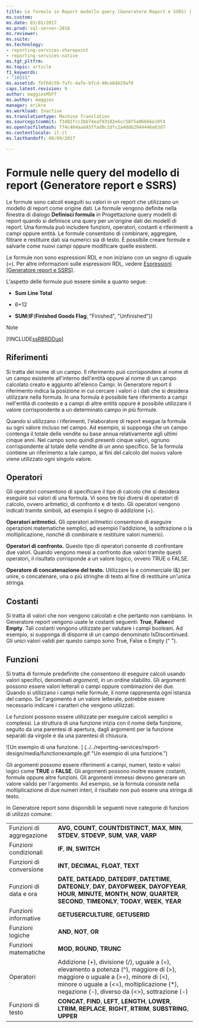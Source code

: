 ```yaml
---
title: Le formule in Report modello query (Generatore Report e SSRS) | Documenti Microsoft
ms.custom: 
ms.date: 03/01/2017
ms.prod: sql-server-2016
ms.reviewer: 
ms.suite: 
ms.technology:
- reporting-services-sharepoint
- reporting-services-native
ms.tgt_pltfrm: 
ms.topic: article
f1_keywords:
- "10151"
ms.assetid: fbf68c59-7afc-4afe-bfcd-40ce84629af0
caps.latest.revision: 9
author: maggiesMSFT
ms.author: maggies
manager: erikre
ms.workload: Inactive
ms.translationtype: Machine Translation
ms.sourcegitcommit: f3481fcc2bb74eaf93182e6cc58f5a06666e10f4
ms.openlocfilehash: f74c464aad45ffad0c1dfc2a40d62944446e63d7
ms.contentlocale: it-it
ms.lasthandoff: 08/09/2017

---
```

# <a name="formulas-in-report-model-queries-report-builder-and-ssrs"></a>Formule nelle query del modello di report (Generatore report e SSRS)
  Le formule sono calcoli eseguiti su valori in un report che utilizzano un modello di report come origine dati. Le formule vengono definite nella finestra di dialogo **Definisci formula** in Progettazione query modelli di report quando si definisce una query per un'origine dati dei modelli di report. Una formula può includere funzioni, operatori, costanti e riferimenti a campi oppure entità. Le formule consentono di combinare, aggregare, filtrare e restituire dati sia numerici sia di testo. È possibile creare formule e salvarle come nuovi campi oppure modificare quelle esistenti.  
  
 Le formule non sono espressioni RDL e non iniziano con un segno di uguale (=). Per altre informazioni sulle espressioni RDL, vedere [Espressioni &#40;Generatore report e SSRS&#41;](../../reporting-services/report-design/expressions-report-builder-and-ssrs.md).  
  
 L'aspetto delle formule può essere simile a quanto segue:  
  
-   **Sum Line Total**  
  
-   6+12  
  
-   **SUM**(**IF**(**Finished Goods Flag**, "Finished", "Unfinished"))  
  
> [!NOTE]  
>  [!INCLUDE[ssRBRDDup](../../includes/ssrbrddup-md.md)]  
  
## <a name="references"></a>Riferimenti  
 Si tratta del nome di un campo. Il riferimento può corrispondere al nome di un campo esistente all'interno dell'entità oppure al nome di un campo calcolato creato e aggiunto all'elenco Campi. In Generatore report il riferimento indica la posizione in cui cercare i valori o i dati che si desidera utilizzare nella formula. In una formula è possibile fare riferimento a campi nell'entità di contesto e a campi di altre entità oppure è possibile utilizzare il valore corrispondente a un determinato campo in più formule.  
  
 Quando si utilizzano i riferimenti, l'elaboratore di report esegue la formula su ogni valore incluso nel campo. Ad esempio, si supponga che un campo contenga il totale delle vendite su base annua relativamente agli ultimi cinque anni. Nel campo sono quindi presenti cinque valori, ognuno corrispondente al totale delle vendite di un anno specifico. Se la formula contiene un riferimento a tale campo, ai fini del calcolo del nuovo valore viene utilizzato ogni singolo valore.  
  
## <a name="operators"></a>Operatori  
 Gli operatori consentono di specificare il tipo di calcolo che si desidera eseguire sui valori di una formula. Vi sono tre tipi diversi di operatori di calcolo, ovvero aritmetici, di confronto e di testo. Gli operatori vengono indicati tramite simboli, ad esempio il segno di addizione (+).  
  
 **Operatori aritmetici.** Gli operatori aritmetici consentono di eseguire operazioni matematiche semplici, ad esempio l'addizione, la sottrazione o la moltiplicazione, nonché di combinare e restituire valori numerici.  
  
 **Operatori di confronto.** Questo tipo di operatori consente di confrontare due valori. Quando vengono messi a confronto due valori tramite questi operatori, il risultato corrisponde a un valore logico, ovvero TRUE o FALSE.  
  
 **Operatore di concatenazione del testo.** Utilizzare la e commerciale (&) per unire, o concatenare, una o più stringhe di testo al fine di restituire un'unica stringa.  
  
##  <a name="Constants"></a> Costanti  
 Si tratta di valori che non vengono calcolati e che pertanto non cambiano. In Generatore report vengono usate le costanti seguenti: **True**, **False**ed **Empty**. Tali costanti vengono utilizzate per valutare i campi booleani. Ad esempio, si supponga di disporre di un campo denominato IsDiscontinued. Gli unici valori validi per questo campo sono True, False o Empty (" ").  
  
##  <a name="Functions"></a> Funzioni  
 Si tratta di formule predefinite che consentono di eseguire calcoli usando valori specifici, denominati *argomenti*, in un ordine stabilito. Gli argomenti possono essere valori letterali o campi oppure combinazioni dei due. Quando si utilizzano i campi nelle formule, il nome rappresenta ogni istanza del campo. Se l'argomento è un valore letterale, potrebbe essere necessario indicare i caratteri che vengono utilizzati.  
  
 Le funzioni possono essere utilizzate per eseguire calcoli semplici o complessi. La struttura di una funzione inizia con il nome della funzione, seguito da una parentesi di apertura, dagli argomenti per la funzione separati da virgole e da una parentesi di chiusura.  
  
 ![Un esempio di una funzione. ] (../../reporting-services/report-design/media/functionexample.gif "Un esempio di una funzione.")  
  
 Gli argomenti possono essere riferimenti a campi, numeri, testo e valori logici come **TRUE** o **FALSE**. Gli argomenti possono inoltre essere costanti, formule oppure altre funzioni. Gli argomenti immessi devono generare un valore valido per l'argomento. Ad esempio, se la formula consiste nella moltiplicazione di due numeri interi, il risultato non può essere una stringa di testo.  
  
 In Generatore report sono disponibili le seguenti nove categorie di funzioni di utilizzo comune:  
  
|||  
|-|-|  
|Funzioni di aggregazione|**AVG**, **COUNT**, **COUNTDISTINCT**, **MAX**, **MIN**, **STDEV**, **STDEVP**, **SUM**, **VAR**, **VARP**|  
|Funzioni condizionali|**IF**, **IN**, **SWITCH**|  
|Funzioni di conversione|**INT**, **DECIMAL**, **FLOAT**, **TEXT**|  
|Funzioni di data e ora|**DATE**, **DATEADD**, **DATEDIFF**, **DATETIME**, **DATEONLY**, **DAY**, **DAYOFWEEK**, **DAYOFYEAR**, **HOUR**, **MINUTE**, **MONTH**, **NOW**, **QUARTER**, **SECOND**, **TIMEONLY**, **TODAY**, **WEEK**, **YEAR**|  
|Funzioni informative|**GETUSERCULTURE**, **GETUSERID**|  
|Funzioni logiche|**AND**, **NOT**, **OR**|  
|Funzioni matematiche|**MOD**, **ROUND**, **TRUNC**|  
|Operatori|Addizione (+), divisione (/), uguale a (=), elevamento a potenza (^), maggiore di (>), maggiore o uguale a (>=), minore di (<), minore o uguale a (<=), moltiplicazione (*), negazione (-), diverso da (<>), sottrazione (-)|  
|Funzioni di testo|**CONCAT**, **FIND**, **LEFT**, **LENGTH**, **LOWER**, **LTRIM**, **REPLACE**, **RIGHT**, **RTRIM**, **SUBSTRING**, **UPPER**|  
  
  

